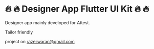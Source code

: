 # 🔥 🔥 Designer App Flutter UI Kit 🔥 🔥 

Designer app mainly developed for Attest.

Tailor friendly

project on <a href="mailto:razerwaran@gmail.com">razerwaran@gmail.com</a>
